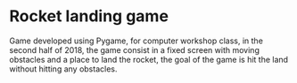 # Rocket landing game

Game developed using Pygame, for computer workshop class, in the second half of 2018, the game consist in a fixed screen with moving obstacles and a place to land the rocket, the goal of the game is hit the land without hitting any obstacles.
